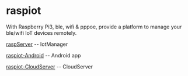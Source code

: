 # raspiot
With Raspberry Pi3, ble, wifi & pppoe, provide a platform to manage your ble/wifi IoT devices remotely.

[raspServer](https://github.com/ixjhuang/raspiot-raspServer) -- IotManager

[raspiot-Android](https://github.com/ixjhuang/raspiot-Android) -- Android app

[raspiot-CloudServer](https://github.com/ixjhuang/raspiot-CloudServer) -- CloudServer

